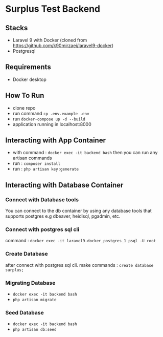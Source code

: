 # Surplus Test Backend

## Stacks 
- Laravel 9 with Docker (cloned from https://github.com/k90mirzaei/laravel9-docker)
- Postgresql

## Requirements
- Docker desktop

## How To Run
- clone repo
- run command ```cp .env.example .env```
- run ```docker-compose up -d --build```
- application running in localhost:8000


## Interacting with App Container
- with command : ```docker exec -it backend bash``` then you can run any artisan commands  
- run : ```composer install``` 
- run : ```php artisan key:generate```


## Interacting with Database Container

### Connect with Database tools
You can connect to the db container by using any database tools that supports postgres e.g dbeaver, heidisql, pgadmin, etc. 
 
### Connect with postgres sql cli 
command : ```docker exec -it laravel9-docker_postgres_1 psql -U root``` 

### Create Database
after connect with postgres sql cli. make commands : ```create database surplus;```

### Migrating Database 
- ```docker exec -it backend bash```
- ```php artisan migrate```

### Seed Database
- ```docker exec -it backend bash```
- ```php artisan db:seed```

